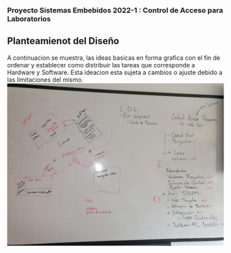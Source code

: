 ### Proyecto Sistemas Embebidos 2022-1 : Control de Acceso para Laboratorios
## Planteamienot del Diseño
A continuacion se muestra, las ideas basicas en forma grafica con el fin de ordenar y establecer como  distribuir las tareas que corresponde a Hardware y Software. Esta ideacion esta sujeta a cambios o ajuste debido a las limitaciones del mismo.
![IdeasBasicas](./Imagenes/Ideacion.jpeg)
